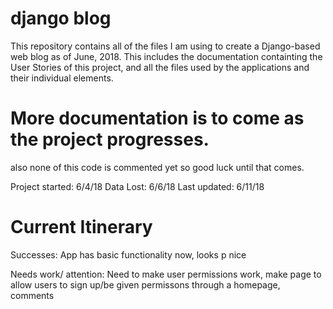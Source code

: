 # django blog
This repository contains all of the files I am using to create a Django-based web blog as of June, 2018. This includes the documentation containting the User Stories of this project, and all the files used by the applications and their individual elements. 

# More documentation is to come as the project progresses. 
also none of this code is commented yet so good luck until that comes.

Project started: 6/4/18
Data Lost: 6/6/18
Last updated: 6/11/18

# Current Itinerary
Successes: 
  App has basic functionality now, looks p nice
  
 Needs work/ attention:
 	Need to make user permissions work, make page to allow users to sign up/be given permissons through a homepage, comments
